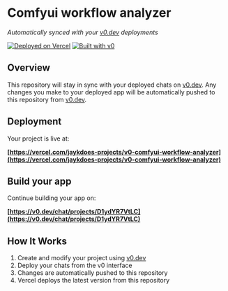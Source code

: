 # Comfyui workflow analyzer

*Automatically synced with your [v0.dev](https://v0.dev) deployments*

[![Deployed on Vercel](https://img.shields.io/badge/Deployed%20on-Vercel-black?style=for-the-badge&logo=vercel)](https://vercel.com/jaykdoes-projects/v0-comfyui-workflow-analyzer)
[![Built with v0](https://img.shields.io/badge/Built%20with-v0.dev-black?style=for-the-badge)](https://v0.dev/chat/projects/D1ydYR7VtLC)

## Overview

This repository will stay in sync with your deployed chats on [v0.dev](https://v0.dev).
Any changes you make to your deployed app will be automatically pushed to this repository from [v0.dev](https://v0.dev).

## Deployment

Your project is live at:

**[https://vercel.com/jaykdoes-projects/v0-comfyui-workflow-analyzer](https://vercel.com/jaykdoes-projects/v0-comfyui-workflow-analyzer)**

## Build your app

Continue building your app on:

**[https://v0.dev/chat/projects/D1ydYR7VtLC](https://v0.dev/chat/projects/D1ydYR7VtLC)**

## How It Works

1. Create and modify your project using [v0.dev](https://v0.dev)
2. Deploy your chats from the v0 interface
3. Changes are automatically pushed to this repository
4. Vercel deploys the latest version from this repository